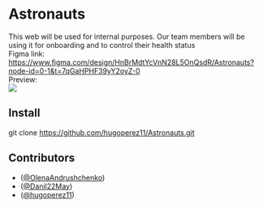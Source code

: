 # Astronauts
This web will be used for internal purposes. Our team members will be using it for onboarding and to control their health status<br> 
Figma link:<br> 
  https://www.figma.com/design/HnBrMdtYcVnN28L5OnQsdR/Astronauts?node-id=0-1&t=7qGaHPHF39yY2oyZ-0<br>
Preview:<br>
<img src="https://i.ibb.co/Xyhg4g0/Image20240516143813.png">
## Install

git clone https://github.com/hugoperez11/Astronauts.git

## Contributors

- ([@OlenaAndrushchenko](https://github.com/OlenaAndrushchenko))
- ([@Danil22May](https://github.com/Danil22May))
- ([@hugoperez11](https://github.com/hugoperez11))


 
